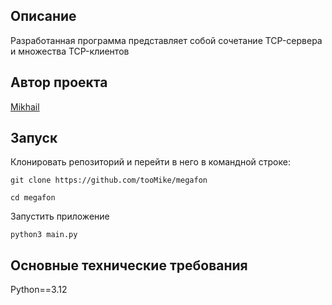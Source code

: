 ## Описание

Разработанная программа представляет собой сочетание TCP-сервера и множества TCP-клиентов

## Автор проекта

[Mikhail](https://github.com/tooMike)

## Запуск

Клонировать репозиторий и перейти в него в командной строке:

```
git clone https://github.com/tooMike/megafon
```

```
cd megafon
```

Запустить приложение

```
python3 main.py
```

## Основные технические требования

Python==3.12
